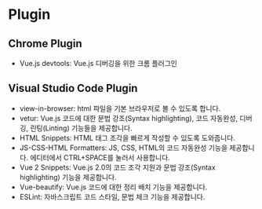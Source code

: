 # Plugin

## Chrome Plugin

* Vue.js devtools: Vue.js 디버깅을 위한 크롬 플러그인

## Visual Studio Code Plugin

* view-in-browser: html 파일을 기본 브라우저로 볼 수 있도록 합니다.
* vetur: Vue.js 코드에 대한 문법 강조(Syntax highlighting), 코드 자동완성, 디버깅, 린팅(Linting) 기능들을 제공합니다.
* HTML Snippets: HTML 태그 조각을 빠르게 작성할 수 있도록 도와줍니다.
* JS-CSS-HTML Formatters: JS, CSS, HTML의 코드 자동완성 기능을 제공합니다. 에디터에서 CTRL+SPACE를 눌러서 사용합니다.
* Vue 2 Snippets: Vue.js 2.0의 코드 조각 지원과 문법 강조(Syntax highlighting) 기능을 제공합니다.
* Vue-beautify: Vue.js 코드에 대한 정리 배치 기능을 제공합니다.
* ESLint: 자바스크립트 코드 스타일, 문법 체크 기능을 제공합니다.